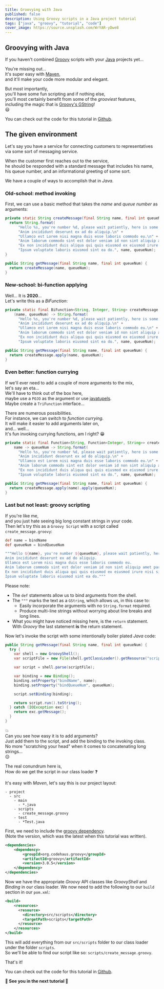 ```yaml
---
title: Groovying with Java
published: false
description: Using Groovy scripts in a Java project tutorial
tags: ["java", "groovy", "tutorial", "code"]
cover_image: https://source.unsplash.com/WrYAR-yDwe8
---
```


## Groovying with Java

If you haven't combined [Groovy](https://groovy-lang.org/) scripts with your [Java](https://www.java.com/)
projects yet...

You're missing out...</br>
It's super easy with [Maven](https://maven.apache.org/),</br>
and it'll make your code more modular and elegant.

But most importantly,</br>
you'll have some fun scripting and if nothing else,</br>
you'll most certainly benefit from some of the *grooviest* features,</br>
including the magic that is [Groovy's GString](https://groovy-lang.org/syntax.html#all-strings)!</br>
:smiley:

You can check out the code for this tutorial in [Github][0].

## The given environment

Let's say you have a service for connecting customers to representatives via some sort of messaging service.

When the customer first reaches out to the service,</br>
he should be responded with a standard message that includes his name,
his queue number, and an informational greeting of some sort.

We have a couple of ways to accomplish that in *Java*.</br>

### Old-school: method invoking

First, we can use a basic method that takes the *name* and *queue number* as arguments:

```java
private static String createMessage(final String name, final int queueNum) {
  return String.format(
      "Hello %s, you're number %d, please wait patiently, here is some info:\n" +
      "Anim incididunt deserunt ex ad do aliquip.\n" +
      "Ullamco est Lorem nisi magna duis esse laboris commodo eu.\n" +
      "Anim laborum commodo sint est dolor veniam id non sint aliquip amet pariatur.\n" +
      "Ex non incididunt duis aliqua qui quis eiusmod ex eiusmod irure nisi sint anim.\n" +
      "Ipsum voluptate laboris eiusmod sint ea do.", name, queueNum);
}

public String getMessage(final String name, final int queueNum) {
  return createMessage(name, queueNum);
}
```

### New-school: bi-function applying

Well... It is **2020**...</br>
Let's write this as a *BiFunction*:

```java
private static final BiFunction<String, Integer, String> createMessage =
    (name, queueNum) -> String.format(
      "Hello %s, you're number %d, please wait patiently, here is some info:\n" +
      "Anim incididunt deserunt ex ad do aliquip.\n" +
      "Ullamco est Lorem nisi magna duis esse laboris commodo eu.\n" +
      "Anim laborum commodo sint est dolor veniam id non sint aliquip amet pariatur.\n" +
      "Ex non incididunt duis aliqua qui quis eiusmod ex eiusmod irure nisi sint anim.\n" +
      "Ipsum voluptate laboris eiusmod sint ea do.", name, queueNum);

public String getMessage(final String name, final int queueNum) {
  return createMessage.apply(name, queueNum);
}
```

### Even better: function currying

If we'll ever need to add a couple of more arguments to the mix,</br>
let's say an eta...</br>
We'll have to think out of the box here,</br>
maybe use a `POJO` as the argument or use [javatupels](https://www.javatuples.org/).</br>
Maybe create a `TriFunction` interface...

There are numerous possibilities.</br>
For instance, we can switch to *function currying*.</br>
It will make it easier to add arguments later on,</br>
and... well...</br>
It's fun invoking currying functions, am I right? :grin:

```java
private static final Function<String, Function<Integer, String>> createMessage =
    name -> queueNum -> String.format(
      "Hello %s, you're number %d, please wait patiently, here is some info:\n" +
      "Anim incididunt deserunt ex ad do aliquip.\n" +
      "Ullamco est Lorem nisi magna duis esse laboris commodo eu.\n" +
      "Anim laborum commodo sint est dolor veniam id non sint aliquip amet pariatur.\n" +
      "Ex non incididunt duis aliqua qui quis eiusmod ex eiusmod irure nisi sint anim.\n" +
      "Ipsum voluptate laboris eiusmod sint ea do.", name, queueNum);

public String getMessage(final String name, final int queueNum) {
  return createMessage.apply(name).apply(queueNum);
}
```

### Last but not least: groovy scripting

If you're like me,</br>
and you just hate seeing big long constant strings in your code.</br>
Then let's try this as a `Groovy Script` with a script called `create_message.groovy`:

```groovy
def name = bindName
def queueNum = bindQueueNum

"""Hello ${name}, you're number ${queueNum}, please wait patiently, here is some info:
Anim incididunt deserunt ex ad do aliquip.
Ullamco est Lorem nisi magna duis esse laboris commodo eu.
Anim laborum commodo sint est dolor veniam id non sint aliquip amet pariatur.
Ex non incididunt duis aliqua qui quis eiusmod ex eiusmod irure nisi sint anim.
Ipsum voluptate laboris eiusmod sint ea do."""
```

Please note:

- The `def` statements allow us to bind arguments from the shell.
- The `"""` marks the text as a `GString`, which allows us, in this case to:
  - Easily incorporate the arguments with no `String.format` required.
  - Produce multi-line strings without worrying about line breaks and long lines.
- What you might have noticed missing here, is the `return` statement.</br>
  With *Groovy* the last statement **is** the return statement.

Now let's invoke the script with some intentionally boiler plated *Java* code:

```java
public String getMessage(final String name, final int queueNum) {
  try {
    var shell = new GroovyShell();
    var scriptFile = new File(shell.getClassLoader().getResource("scripts/create_message.groovy").getFile());

    var script = shell.parse(scriptFile);

    var binding = new Binding();
    binding.setProperty("bindName", name);
    binding.setProperty("bindQueueNum", queueNum);

    script.setBinding(binding);

    return script.run().toString();
  } catch (IOException exc) {
    return exc.getMessage();
  }
}
```

:boom:</br>
Can you see how easy it is to add arguments?</br>
Just add them to the script, and add the binding to the invoking class.</br>
No more "scratching your head" when it comes to concatenating long strings...</br>
:relieved:

The real conundrum here is,</br>
How do we get the script in our class loader :question:

It's easy with *Maven*, let's say this is our project layout:

```text
- project
  - src
    - main
      - *.java
    - scripts
      - create_message.groovy
    - test
      - *Test.java
```

First, we need to include the [groovy dependency](https://mvnrepository.com/artifact/org.codehaus.groovy/groovy).</br>
(Note the version, which was the latest when this tutorial was written).

```xml
<dependencies>
    <dependency>
        <groupId>org.codehaus.groovy</groupId>
        <artifactId>groovy</artifactId>
        <version>3.0.5</version>
    </dependency>
</dependencies>
```

Now we have the appropriate *Groovy* API classes like *GroovyShell* and *Binding* in our class loader.
We now need to add the following to our `build` section in our `pom.xml`:

```xml
<build>
    <resources>
      <resource>
        <directory>src/scripts</directory>
        <targetPath>scripts</targetPath>
      </resource>
    </resources>
</build>
```

This will add everything from our `src/scripts` folder to our class loader under the folder `scripts`.</br>
So we'll be able to find our script like so: `scripts/create_message.groovy`.

That's it!

You can check out the code for this tutorial in [Github][0].

**:wave: See you in the next tutorial :wave:**

[0]: https://github.com/TomerFi/groovy-script-java-project-tutorial
